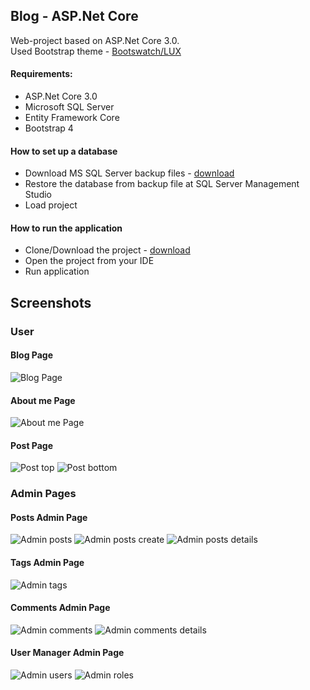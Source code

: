 ## Blog - ASP.Net Core
Web-project based on ASP.Net Core 3.0. </br>
Used Bootstrap theme - [Bootswatch/LUX](https://bootswatch.com/lux/)

#### Requirements:
   - ASP.Net Core 3.0
   - Microsoft SQL Server
   - Entity Framework Core
   - Bootstrap 4

#### How to set up a database  
   - Download MS SQL Server backup files - [download](https://github.com/leodeg/CSharp.Blog/releases/download/version-0.1-alpha/BlogDB.bak)
   - Restore the database from backup file at SQL Server Management Studio
   - Load project

#### How to run the application
  - Clone/Download the project - [download](https://github.com/leodeg/CSharp.Blog/archive/master.zip)
  - Open the project from your IDE
  - Run application


## Screenshots
### User
#### Blog Page
![Blog Page](img/blog.png)
#### About me Page
![About me Page](img/about-me.png)
#### Post Page
![Post top](img/post-top.png)
![Post bottom](img/post_bottom.png)

### Admin Pages
#### Posts Admin Page
![Admin posts](img/admin-posts.png)
![Admin posts create](img/admin-posts-create.png)
![Admin posts details](img/admin-posts-details.png)
#### Tags Admin Page
![Admin tags](img/admin-tags.png)
#### Comments Admin Page
![Admin comments](img/admin-comments.png)
![Admin comments details](img/admin-comments-details.png)
#### User Manager Admin Page
![Admin users](img/admin-users.png)
![Admin roles](img/admin-roles.png)
